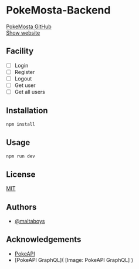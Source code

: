 ﻿# PokeMosta-Backend

[PokeMosta GitHub](https://github.com/maltaboys/pokemosta) <br>
[Show website](https://pokemosta.vercel.app/)

## Facility

- [ ] Login
- [ ] Register
- [ ] Logout
- [ ] Get user
- [ ] Get all users

## Installation

```bash
npm install
```

## Usage

```bash
npm run dev
```

## License

[MIT](https://choosealicense.com/licenses/mit/)

## Authors

- [@maltaboys](https://www.github.com/maltaboys)

## Acknowledgements

- [PokeAPI](https://pokeapi.co/)
- [PokeAPI GraphQL](
  [Image: PokeAPI GraphQL]
  )
